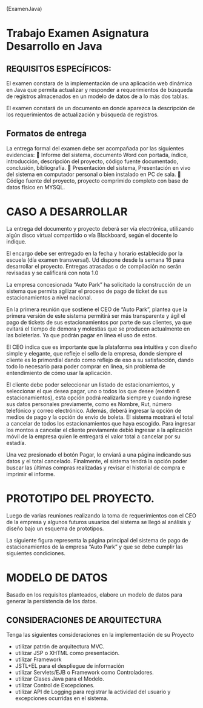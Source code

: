 (ExamenJava)
# Trabajo Examen Asignatura Desarrollo en Java

## REQUISITOS ESPECÍFICOS: 
 
El examen constara de la implementación de una aplicación web dinámica en Java que permita actualizar y responder a requerimientos de búsqueda de registros almacenados en un modelo de datos de a lo más dos tablas. 
 
El examen constará de un documento en donde aparezca la descripción de los requerimientos de actualización y búsqueda de registros.  
 
## Formatos de entrega 
 
La entrega formal del examen debe ser acompañada por las siguientes evidencias:  Informe del sistema, documento Word con portada, índice, introducción, descripción del proyecto, código fuente documentado, conclusión, bibliografía.  Presentación del sistema, Presentación en vivo del sistema en computador personal o bien instalado en PC de sala.  Código fuente del proyecto, proyecto comprimido completo con base de datos físico en MYSQL. 
 
 # CASO A DESARROLLAR 
 
 
La entrega del documento y proyecto deberá ser vía electrónica, utilizando algún disco virtual compartido o vía Blackboard, según el docente lo indique. 
 
El encargo debe ser entregado en la fecha y horario establecido por la escuela (día examen transversal). Ud dispone desde la semana 16 para desarrollar el proyecto. Entregas atrasadas o de compilación no serán revisadas y se calificará con nota 1.0 
 
La empresa concesionada “Auto Park” ha solicitado la construcción de un sistema que permita agilizar el proceso de pago de ticket de sus estacionamientos a nivel nacional. 
 
En la primera reunión que sostiene el CEO de “Auto Park”, plantea que la primera versión de este sistema permitirá ser más transparente y ágil el pago de tickets de sus estacionamientos por parte de sus clientes, ya que evitará el tiempo de demora y molestias que se producen actualmente en las boleterías. Ya que podrán pagar en línea el uso de estos. 
 
El CEO indica que es importante que la plataforma sea intuitiva y con diseño simple y elegante, que refleje el sello de la empresa, donde siempre el cliente es lo primordial dando como reflejo de eso a su satisfacción, dando todo lo necesario para poder comprar en línea, sin problema de entendimiento de cómo usar la aplicación. 
 
El cliente debe poder seleccionar un listado de estacionamientos, y seleccionar el que desea pagar, uno o todos los que desee (existen 6 estacionamientos), esta opción podrá realizarla siempre y cuando ingrese sus datos personales previamente, como es Nombre, Rut, número telefónico y correo electrónico. Además, deberá ingresar la opción de medios de pago y la opción de envío de boleta. El sistema mostrará el total a cancelar de todos los estacionamientos que haya escogido. Para ingresar los montos a cancelar el cliente previamente debió ingresar a la aplicación móvil de la empresa quien le entregará el valor total a cancelar por su estadía. 
 
Una vez presionado el botón Pagar, lo enviará a una página indicando sus datos y el total cancelado. Finalmente, el sistema tendrá la opción poder buscar las últimas compras realizadas y revisar el historial de compra e imprimir el informe. 
 
 # PROTOTIPO DEL PROYECTO. 
 
Luego de varias reuniones realizando la toma de requerimientos con el CEO de la empresa y algunos futuros usuarios del sistema se llegó al análisis y diseño bajo un esquema de prototipos. 
 
La siguiente figura representa la página principal del sistema de pago de estacionamientos de la empresa “Auto Park” y que se debe cumplir las siguientes condiciones. 
 
 # MODELO DE DATOS 
 
Basado en los requisitos planteados, elabore un modelo de datos para generar la persistencia de los datos. 
 
## CONSIDERACIONES DE ARQUITECTURA 
 
Tenga las siguientes consideraciones en la implementación de su Proyecto 
 
* utilizar patrón de arquitectura MVC. 
* utilizar JSP o XHTML como presentación. 
* utilizar Framework 
* JSTL+EL para el despliegue de información 
* utilizar Servlets/EJB o Framework  como Controladores. 
* utilizar Clases Java para el Modelo. 
* utilizar Control de Excepciones. 
* utilizar API de Logging para registrar la actividad del usuario y excepciones ocurridas en el sistema.
